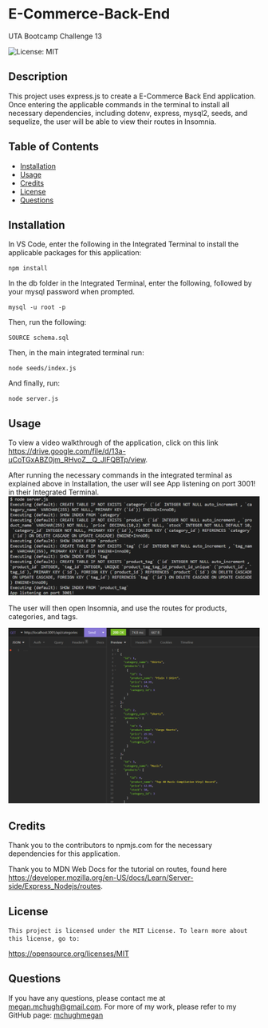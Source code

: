 # E-Commerce-Back-End
UTA Bootcamp Challenge 13

![License: MIT](https://img.shields.io/badge/License-MIT-yellow)

## Description

This project uses express.js to create a E-Commerce Back End application. Once entering the applicable commands in the terminal to install all necessary dependencies, including dotenv, express, mysql2, seeds, and sequelize, the user will be able to view their routes in Insomnia.

## Table of Contents

* [Installation](#installation)
* [Usage](#usage)
* [Credits](#credits)
* [License](#license)
* [Questions](#questions)

## Installation

In VS Code, enter the following in the Integrated Terminal to install the applicable packages for this application:

```
npm install
```
In the db folder in the Integrated Terminal, enter the following, followed by your mysql password when prompted.
```
mysql -u root -p
```
Then, run the following:
```
SOURCE schema.sql
```
Then, in the main integrated terminal run:
```
node seeds/index.js
```
And finally, run:
```
node server.js
```

## Usage

To view a video walkthrough of the application, click on this link https://drive.google.com/file/d/13a-uCoTGxABZ0jm_RHvoZ__Q_JIFQBTp/view.

After running the necessary commands in the integrated terminal as explained above in Installation, the user will see App listening on port 3001! in their Integrated Terminal. 
![Terminal](https://github.com/mchughmegan/E-Commerce-Back-End/blob/main/assets/Terminal.png)

The user will then open Insomnia, and use the routes for products, categories, and tags.

![Insomnia](https://github.com/mchughmegan/E-Commerce-Back-End/blob/main/assets/Insomnia.png)

## Credits

Thank you to the contributors to npmjs.com for the necessary dependencies for this application.

Thank you to MDN Web Docs for the tutorial on routes, found here https://developer.mozilla.org/en-US/docs/Learn/Server-side/Express_Nodejs/routes.

## License
    
    This project is licensed under the MIT License. To learn more about this license, go to:
https://opensource.org/licenses/MIT 

## Questions

If you have any questions, please contact me at megan.mchugh@gmail.com.
For more of my work, please refer to my GitHub page:
[mchughmegan](https://github.com/mchughmegan/)
